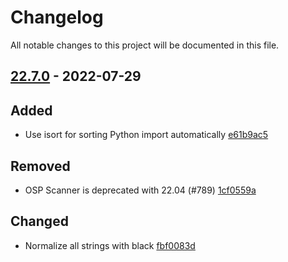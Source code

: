 # Changelog

All notable changes to this project will be documented in this file.

## [22.7.0] - 2022-07-29

## Added
* Use isort for sorting Python import automatically [e61b9ac5](https://github.com/greenbone/python-gvm/commit/e61b9ac5)

## Removed
* OSP Scanner is deprecated with 22.04 (#789) [1cf0559a](https://github.com/greenbone/python-gvm/commit/1cf0559a)

## Changed
* Normalize all strings with black [fbf0083d](https://github.com/greenbone/python-gvm/commit/fbf0083d)

[22.7.0]: https://github.com/greenbone/python-gvm/compare/22.6.2.dev1...22.7.0